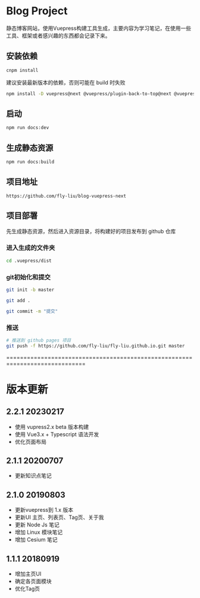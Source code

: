 # Blog Project
静态博客网站，使用Vuepress构建工具生成，主要内容为学习笔记，在使用一些工具、框架或者感兴趣的东西都会记录下来。

## 安装依赖
```sh
cnpm install
```

建议安装最新版本的依赖，否则可能在 build 时失败
```sh
npm install -D vuepress@next @vuepress/plugin-back-to-top@next @vuepress/plugin-external-link-icon@next @vuepress/plugin-medium-zoom@next @vuepress/plugin-pwa@next @vuepress/plugin-pwa-popup@next @vuepress/plugin-search@next vuepress-plugin-comment2@next vuepress-plugin-sitemap2@next
```

## 启动
```sh
npm run docs:dev
```

## 生成静态资源
```sh
npm run docs:build
```

## 项目地址
`https://github.com/fly-liu/blog-vuepress-next`

## 项目部署
先生成静态资源，然后进入资源目录，将构建好的项目发布到 github 仓库

### 进入生成的文件夹
```sh
cd .vuepress/dist
```

### git初始化和提交
```sh
git init -b master

git add .

git commit -m "提交"
```  

### 推送
```sh
# 推送到 github pages 项目
git push -f https://github.com/fly-liu/fly-liu.github.io.git master
```

=============================================================================

# 版本更新
## 2.2.1 20230217
* 使用 vupress2.x beta 版本构建
* 使用 Vue3.x + Typescript 语法开发
* 优化页面布局

## 2.1.1 20200707
* 更新知识点笔记

## 2.1.0 20190803
* 更新vuepress到 1.x 版本
* 更新UI 主页、列表页、Tag页、关于我
* 更新 Node Js 笔记
* 增加 Linux 模块笔记
* 增加 Cesium 笔记

## 1.1.1 20180919
* 增加主页UI
* 确定各页面模块
* 优化Tag页